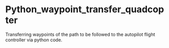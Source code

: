 # Python_waypoint_transfer_quadcopter
Transferring waypoints of the path to be followed to the autopilot flight controller via python code.
